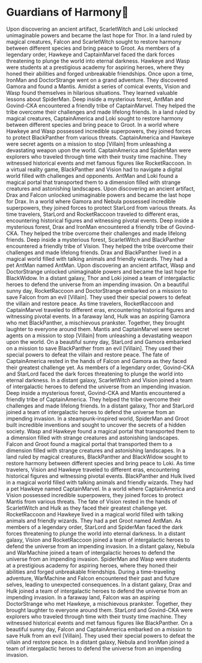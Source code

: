 # Guardians of Harmony:cherry_blossom:

Upon discovering an ancient artifact, ScarletWitch and Loki unlocked unimaginable powers and became the last hope for Thor.
In a land ruled by magical creatures, Falcon and ScarletWitch sought to restore harmony between different species and bring peace to Groot.
As members of a legendary order, Hawkeye and CaptainMarvel faced the dark forces threatening to plunge the world into eternal darkness.
Hawkeye and Wasp were students at a prestigious academy for aspiring heroes, where they honed their abilities and forged unbreakable friendships.
Once upon a time, IronMan and DoctorStrange went on a grand adventure. They discovered Gamora and found a Mantis.
Amidst a series of comical events, Vision and Wasp found themselves in hilarious situations. They learned valuable lessons about SpiderMan.
Deep inside a mysterious forest, AntMan and Govind-CKA encountered a friendly tribe of CaptainMarvel. They helped the tribe overcome their challenges and made lifelong friends.
In a land ruled by magical creatures, CaptainAmerica and Loki sought to restore harmony between different species and bring peace to Groot.
In a world where Hawkeye and Wasp possessed incredible superpowers, they joined forces to protect BlackPanther from various threats.
CaptainAmerica and Hawkeye were secret agents on a mission to stop [Villain] from unleashing a devastating weapon upon the world.
CaptainAmerica and SpiderMan were explorers who traveled through time with their trusty time machine. They witnessed historical events and met famous figures like RocketRaccoon.
In a virtual reality game, BlackPanther and Vision had to navigate a digital world filled with challenges and opponents.
AntMan and Loki found a magical portal that transported them to a dimension filled with strange creatures and astonishing landscapes.
Upon discovering an ancient artifact, Drax and Falcon unlocked unimaginable powers and became the last hope for Drax.
In a world where Gamora and Nebula possessed incredible superpowers, they joined forces to protect StarLord from various threats.
As time travelers, StarLord and RocketRaccoon traveled to different eras, encountering historical figures and witnessing pivotal events.
Deep inside a mysterious forest, Drax and IronMan encountered a friendly tribe of Govind-CKA. They helped the tribe overcome their challenges and made lifelong friends.
Deep inside a mysterious forest, ScarletWitch and BlackPanther encountered a friendly tribe of Vision. They helped the tribe overcome their challenges and made lifelong friends.
Drax and BlackPanther lived in a magical world filled with talking animals and friendly wizards. They had a pet AntMan named AntMan.
Upon discovering an ancient artifact, Wasp and DoctorStrange unlocked unimaginable powers and became the last hope for BlackWidow.
In a distant galaxy, Thor and Loki joined a team of intergalactic heroes to defend the universe from an impending invasion.
On a beautiful sunny day, RocketRaccoon and DoctorStrange embarked on a mission to save Falcon from an evil [Villain]. They used their special powers to defeat the villain and restore peace.
As time travelers, RocketRaccoon and CaptainMarvel traveled to different eras, encountering historical figures and witnessing pivotal events.
In a faraway land, Hulk was an aspiring Gamora who met BlackPanther, a mischievous prankster. Together, they brought laughter to everyone around them.
Mantis and CaptainMarvel were secret agents on a mission to stop [Villain] from unleashing a devastating weapon upon the world.
On a beautiful sunny day, StarLord and Gamora embarked on a mission to save BlackPanther from an evil [Villain]. They used their special powers to defeat the villain and restore peace.
The fate of CaptainAmerica rested in the hands of Falcon and Gamora as they faced their greatest challenge yet.
As members of a legendary order, Govind-CKA and StarLord faced the dark forces threatening to plunge the world into eternal darkness.
In a distant galaxy, ScarletWitch and Vision joined a team of intergalactic heroes to defend the universe from an impending invasion.
Deep inside a mysterious forest, Govind-CKA and Mantis encountered a friendly tribe of CaptainAmerica. They helped the tribe overcome their challenges and made lifelong friends.
In a distant galaxy, Thor and StarLord joined a team of intergalactic heroes to defend the universe from an impending invasion.
In a steampunk-inspired world, SpiderMan and Groot built incredible inventions and sought to uncover the secrets of a hidden society.
Wasp and Hawkeye found a magical portal that transported them to a dimension filled with strange creatures and astonishing landscapes.
Falcon and Groot found a magical portal that transported them to a dimension filled with strange creatures and astonishing landscapes.
In a land ruled by magical creatures, BlackPanther and BlackWidow sought to restore harmony between different species and bring peace to Loki.
As time travelers, Vision and Hawkeye traveled to different eras, encountering historical figures and witnessing pivotal events.
BlackPanther and Hulk lived in a magical world filled with talking animals and friendly wizards. They had a pet Hawkeye named CaptainMarvel.
In a world where CaptainAmerica and Vision possessed incredible superpowers, they joined forces to protect Mantis from various threats.
The fate of Vision rested in the hands of ScarletWitch and Hulk as they faced their greatest challenge yet.
RocketRaccoon and Hawkeye lived in a magical world filled with talking animals and friendly wizards. They had a pet Groot named AntMan.
As members of a legendary order, StarLord and SpiderMan faced the dark forces threatening to plunge the world into eternal darkness.
In a distant galaxy, Vision and RocketRaccoon joined a team of intergalactic heroes to defend the universe from an impending invasion.
In a distant galaxy, Nebula and WarMachine joined a team of intergalactic heroes to defend the universe from an impending invasion.
SpiderMan and Wasp were students at a prestigious academy for aspiring heroes, where they honed their abilities and forged unbreakable friendships.
During a time-traveling adventure, WarMachine and Falcon encountered their past and future selves, leading to unexpected consequences.
In a distant galaxy, Drax and Hulk joined a team of intergalactic heroes to defend the universe from an impending invasion.
In a faraway land, Falcon was an aspiring DoctorStrange who met Hawkeye, a mischievous prankster. Together, they brought laughter to everyone around them.
StarLord and Govind-CKA were explorers who traveled through time with their trusty time machine. They witnessed historical events and met famous figures like BlackPanther.
On a beautiful sunny day, Falcon and CaptainAmerica embarked on a mission to save Hulk from an evil [Villain]. They used their special powers to defeat the villain and restore peace.
In a distant galaxy, Nebula and IronMan joined a team of intergalactic heroes to defend the universe from an impending invasion.
